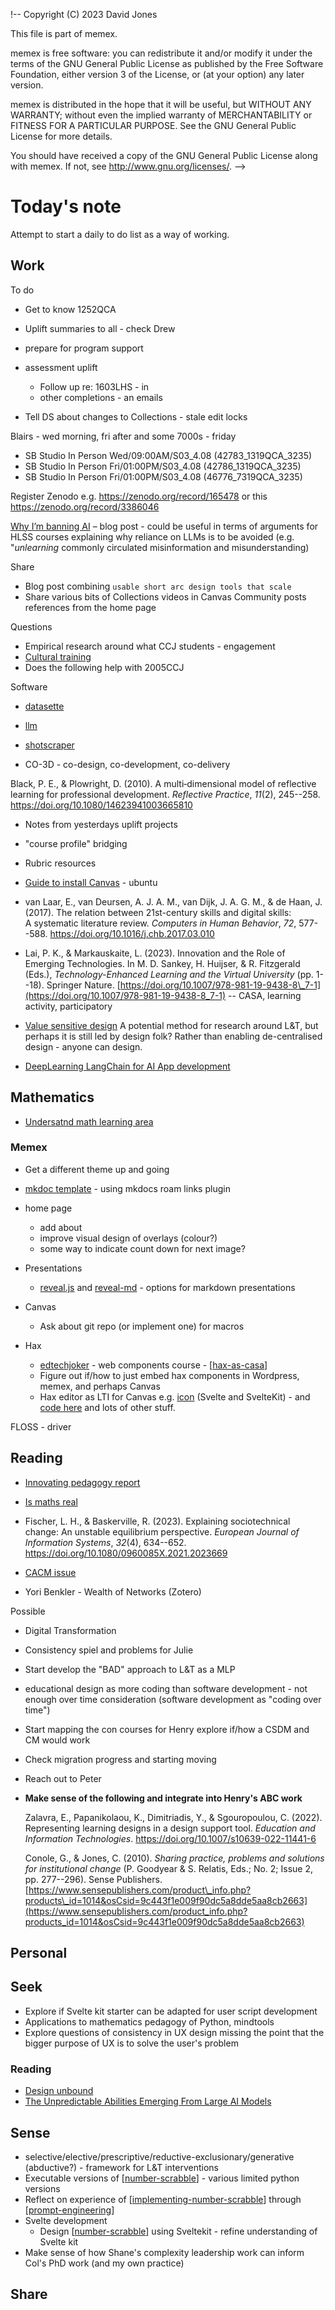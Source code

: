 !--
 Copyright (C) 2023 David Jones
 
 This file is part of memex.
 
 memex is free software: you can redistribute it and/or modify
 it under the terms of the GNU General Public License as published by
 the Free Software Foundation, either version 3 of the License, or
 (at your option) any later version.
 
 memex is distributed in the hope that it will be useful,
 but WITHOUT ANY WARRANTY; without even the implied warranty of
 MERCHANTABILITY or FITNESS FOR A PARTICULAR PURPOSE.  See the
 GNU General Public License for more details.
 
 You should have received a copy of the GNU General Public License
 along with memex.  If not, see <http://www.gnu.org/licenses/>.
-->

# Today's note 

Attempt to start a daily to do list as a way of working. 


## Work 

To do

- Get to know 1252QCA
- Uplift summaries to all  - check Drew
- prepare for program support
- assessment uplift
  - Follow up re: 1603LHS - in 
  - other completions - an emails

- Tell DS about changes to Collections - stale edit locks

Blairs - wed morning, fri after and some 7000s - friday 
- SB Studio In Person Wed/09:00AM/S03_4.08 (42783_1319QCA_3235) 
- SB Studio In Person Fri/01:00PM/S03_4.08 (42786_1319QCA_3235) 
- SB Studio In Person Fri/01:00PM/S03_4.08 (46776_7319QCA_3235)

Register Zenodo e.g. https://zenodo.org/record/165478 or this https://zenodo.org/record/3386046


[Why I’m banning AI](https://woborders.blog/2023/08/23/why-im-banning-ai/) – blog post - could be useful in terms of arguments for HLSS courses explaining why reliance on LLMs is to be avoided (e.g. "_unlearning_ commonly circulated misinformation and misunderstanding)

Share
- Blog post combining `usable short arc design tools that scale` 
- Share various bits of Collections videos in Canvas Community posts references from the home page

Questions

- Empirical research around what CCJ students - engagement  
- [Cultural training](https://bblearn.griffith.edu.au/webapps/blackboard/content/listContentEditable.jsp?content_id=_6823433_1&course_id=_102432_1)
- Does the following help with 2005CCJ 


Software

- [datasette](https://datasette.io/)
- [llm](https://github.com/simonw/llm)
- [shotscraper](https://github.com/simonw/shot-scraper)

- CO-3D - co-design, co-development, co-delivery

Black, P. E., & Plowright, D. (2010). A multi‐dimensional model of reflective learning for professional development. *Reflective Practice*, *11*(2), 245--258. <https://doi.org/10.1080/14623941003665810>

- Notes from yesterdays uplift projects
- "course profile" bridging
- Rubric resources

- [Guide to install Canvas](https://elearningevolve.com/blog/install-canvas-lms/) - ubuntu

- van Laar, E., van Deursen, A. J. A. M., van Dijk, J. A. G. M., & de Haan, J. (2017). The relation between 21st-century skills and digital skills: A systematic literature review. *Computers in Human Behavior*, *72*, 577--588. <https://doi.org/10.1016/j.chb.2017.03.010>


- Lai, P. K., & Markauskaite, L. (2023). Innovation and the Role of Emerging Technologies. In M. D. Sankey, H. Huijser, & R. Fitzgerald (Eds.), *Technology-Enhanced Learning and the Virtual University* (pp. 1--18). Springer Nature. [https://doi.org/10.1007/978-981-19-9438-8\_7-1](https://doi.org/10.1007/978-981-19-9438-8_7-1) -- CASA, learning activity, participatory

- [Value sensitive design](https://en.wikipedia.org/wiki/Value_sensitive_design) 
    A potential method for research around L&T, but perhaps it is still led by design folk? Rather than enabling de-centralised design - anyone can design.

- [DeepLearning LangChain for AI App development](https://learn.deeplearning.ai/langchain/lesson/1/introduction)
 
## Mathematics

- [Undersatnd math learning area](https://v9.australiancurriculum.edu.au/teacher-resources/understand-this-learning-area/mathematics)


### Memex
  - Get a different theme up and going
  - [mkdoc template](https://github.com/Jackiexiao/foam-mkdocs-template) - using mkdocs roam links plugin
  - home page 
    - add about
    - improve visual design of overlays (colour?)
    - some way to indicate count down for next image?

- Presentations 
  - [reveal.js](https://revealjs.com/) and [reveal-md](https://github.com/webpro/reveal-md) - options for markdown presentations

- Canvas 
  - Ask about git repo (or implement one) for macros 

- Hax
  - [edtechjoker](https://oer.hax.psu.edu/bto108/sites/edtechjoker/) - web components course - [[hax-as-casa]]
  - Figure out if/how to just embed hax components in Wordpress, memex, and perhaps Canvas
  - Hax editor as LTI for Canvas e.g. [icon](https://ranga-auaha-ako.github.io/canvas-icons/) (Svelte and SvelteKit) - and [code here](https://github.com/Ranga-Auaha-Ako/canvas-icons) and lots of other stuff.

FLOSS - driver 

## Reading

- [Innovating pedagogy report](https://www.open.ac.uk/blogs/innovating/?p=784)
- [Is maths real](https://www.amazon.com.au/Maths-Real-Questions-Mathematics-Deepest-ebook/dp/B0BB8FF8B2)
- Fischer, L. H., & Baskerville, R. (2023). Explaining sociotechnical change: An unstable equilibrium perspective. *European Journal of Information Systems*, *32*(4), 634--652. <https://doi.org/10.1080/0960085X.2021.2023669>

- [CACM issue](https://dl-acm-org.libraryproxy.griffith.edu.au/toc/cacm/2023/66/5)
- Yori Benkler - Wealth of Networks (Zotero)


Possible
- Digital Transformation
- Consistency spiel and problems for Julie
- Start develop the "BAD" approach to L&T as a MLP
- educational design as more coding than software development - not enough over time consideration (software development as "coding over time")
- Start mapping the con courses for Henry explore if/how a CSDM and CM would work
- Check migration progress and starting moving
- Reach out to Peter
- **Make sense of the following and integrate into Henry's ABC work**

	Zalavra, E., Papanikolaou, K., Dimitriadis, Y., & Sgouropoulou, C. (2022). Representing learning designs in a design support tool. *Education and Information Technologies*. <https://doi.org/10.1007/s10639-022-11441-6>

	Conole, G., & Jones, C. (2010). *Sharing practice, problems and solutions for institutional change* (P. Goodyear & S. Relatis, Eds.; No. 2; Issue 2, pp. 277--296). Sense Publishers. [https://www.sensepublishers.com/product\_info.php?products\_id=1014&osCsid=9c443f1e009f90dc5a8dde5aa8cb2663](https://www.sensepublishers.com/product_info.php?products_id=1014&osCsid=9c443f1e009f90dc5a8dde5aa8cb2663)


## Personal 

## Seek 

- Explore if Svelte kit starter can be adapted for user script development
- Applications to mathematics pedagogy of Python, mindtools
- Explore questions of consistency in UX design missing the point that the bigger purpose of UX is to solve the user's problem

### Reading

- [Design unbound](https://protect-au.mimecast.com/s/kvwoCL7rMYcPA4GkESqv3Xl?domain=ebookcentral-proquest-com.libraryproxy.griffith.edu.au)
- [The Unpredictable Abilities Emerging From Large AI Models](https://www.quantamagazine.org/the-unpredictable-abilities-emerging-from-large-ai-models-20230316/)

## Sense 

- selective/elective/prescriptive/reductive-exclusionary/generative (abductive?) - framework for L&T interventions
- Executable versions of [[number-scrabble]] - various limited python versions
- Reflect on experience of [[implementing-number-scrabble]] through [[prompt-engineering]]
- Svelte development 
  - Design [[number-scrabble]] using Sveltekit - refine understanding of Svelte kit 
- Make sense of how Shane's complexity leadership work can inform Col's PhD work (and my own practice)

## Share



[//begin]: # "Autogenerated link references for markdown compatibility"
[hax-as-casa]: ../docs/sense/CASA/CASA/hax-as-casa "H-A-X as CASA?"
[number-scrabble]: ../docs/sense/Representations/number-scrabble "Number Scrabble"
[implementing-number-scrabble]: ../docs/sense/Representations/implementing-number-scrabble "Implementing number scrabble"
[prompt-engineering]: ../docs/sense/AI/prompt-engineering "Prompt Engineering"
[//end]: # "Autogenerated link references"